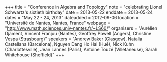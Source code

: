 +++
title = "Conference in Algebra and Topology"
note = "celebrating Lionel Schwartz's sixtieth birthday"
date = 2013-05-22
enddate = 2013-05-24
dates = "May 22 - 24, 2013"
dateadded = 2012-09-06
location = "Université de Nantes, Nantes, France"
webpage = "http://www.math.sciences.univ-nantes.fr/~LS60/"
organisers = "Aurélien Djament, Vincent Franjou (Nantes), Geoffrey Powell (Angers), Christine Vespa (Strasbourg)"
speakers = "Andrew Baker  (Glasgow), Natalia Castellana  (Barcelona), Nguyen Dang Ho Hai  (Hu&#7871;), Nick Kuhn  (Charlottesville), Jean Lannes  (Paris), Antoine Touzé  (Villetaneuse), Sarah Whitehouse  (Sheffield)"
+++
